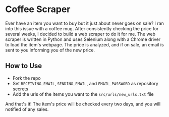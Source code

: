 # Coffee Scraper
Ever have an item you want to buy but it just about never goes on sale? I ran into this issue with a coffee mug. After consistently checking the price for several weeks, I decided to build a web scraper to do it for me. The web scraper is written in Python and uses Selenium along with a Chrome driver to load the item's webpage. The price is analyzed, and if on sale, an email is sent to you informing you of the new price. 

## How to Use
- Fork the repo
- Set `RECEIVING_EMAIL`, `SENDING_EMAIL`, and `EMAIL_PASSWORD` as repository secrets
- Add the urls of the items you want to the `src/urls/new_urls.txt` file

And that's it! The item's price will be checked every two days, and you will notified of any sales.
